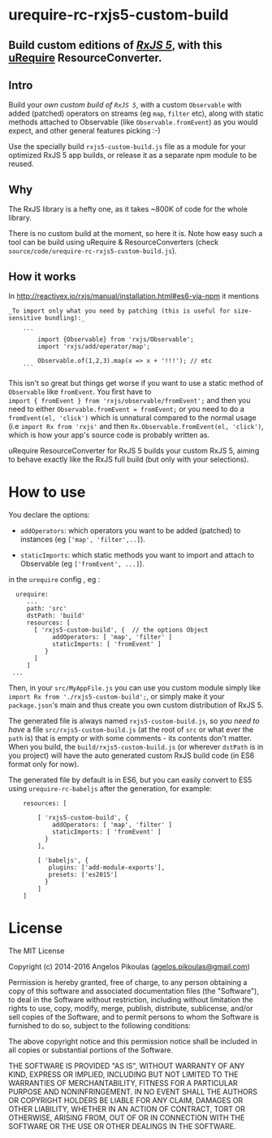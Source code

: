 # urequire-rc-rxjs5-custom-build

## Build custom editions of [*RxJS 5*](https://github.com/ReactiveX/rxjs), with this [uRequire](http://urequire.org) ResourceConverter.

## Intro 

Build your *own custom build of `RxJS 5`*, with a custom `Observable` with added (patched) operators on streams (eg `map`, `filter` etc), along with static methods attached to Observable (like `Observable.fromEvent`) as you would expect, and other general features picking :-) 

Use the specially build `rxjs5-custom-build.js` file as a module for your optimized RxJS 5 app builds, or release it as a separate npm module to be reused. 

## Why
 
The RxJS library is a hefty one, as it takes ~800K of code for the whole library.

There is no custom build at the moment, so here it is. Note how easy such a tool can be build using uRequire & ResourceConverters (check `source/code/urequire-rc-rxjs5-custom-build.js`).  

## How it works

In http://reactivex.io/rxjs/manual/installation.html#es6-via-npm it mentions  

    _To import only what you need by patching (this is useful for size-sensitive bundling):_    
        
        ```    
            import {Observable} from 'rxjs/Observable';
            import 'rxjs/add/operator/map';
                 
            Observable.of(1,2,3).map(x => x + '!!!'); // etc 
        ```

This isn't so great but things get worse if you want to use a static method of `Observable` like `fromEvent`. You first have to      
`import { fromEvent } from 'rxjs/observable/fromEvent';` and then you need to either `Observable.fromEvent = fromEvent;` or you need to do a `fromEvent(el, 'click')` which is unnatural compared to the normal usage (i.e `import Rx from 'rxjs'` and then `Rx.Observable.fromEvent(el, 'click')`, which is how your app's source code is probably written as.     

uRequire ResourceConverter for RxJS 5 builds your custom RxJS 5, aiming to behave exactly like the RxJS full build (but only with your selections). 


# How to use

You declare the options: 

 * `addOperators`: which operators you want to be added (patched) to instances (eg `['map', 'filter',..]`).  
    
 * `staticImports`: which static methods you want to import and attach to Observable (eg `['fromEvent', ...]`).

in the `urequire` config , eg : 

``` 
  urequire: 
     ...
     path: 'src'
     dstPath: 'build'
     resources: [
       [ 'rxjs5-custom-build', {  // the options Object
            addOperators: [ 'map', 'filter' ]
            staticImports: [ 'fromEvent' ]
          }
       ]
     ]
 ...
```     

Then, in your `src/MyAppFile.js` you can use you custom module simply like `import Rx from './rxjs5-custom-build';`, or simply make it your `package.json`'s main and thus create you own custom distribution of RxJS 5. 

The generated file is always named `rxjs5-custom-build.js`, so *you need to have* a file `src/rxjs5-custom-build.js` (at the root of `src` or what ever the `path` is) that is empty or with some comments - its contents don't matter. When you build, the `build/rxjs5-custom-build.js` (or wherever `dstPath` is in you project) will have the auto generated custom RxJS build code (in ES6 format only for now).

The generated file by default is in ES6, but you can easily convert to ES5 using `urequire-rc-babeljs` after the generation, for example: 
 
```
    resources: [
    
        [ 'rxjs5-custom-build', {
            addOperators: [ 'map', 'filter' ]
            staticImports: [ 'fromEvent' ]
          }
        ],
        
        [ 'babeljs', {
           plugins: ['add-module-exports'],
           presets: ['es2015'] 
          }
        ]
    ]
``` 

# License

The MIT License

Copyright (c) 2014-2016 Angelos Pikoulas (agelos.pikoulas@gmail.com)

Permission is hereby granted, free of charge, to any person
obtaining a copy of this software and associated documentation
files (the "Software"), to deal in the Software without
restriction, including without limitation the rights to use,
copy, modify, merge, publish, distribute, sublicense, and/or sell
copies of the Software, and to permit persons to whom the
Software is furnished to do so, subject to the following
conditions:

The above copyright notice and this permission notice shall be
included in all copies or substantial portions of the Software.

THE SOFTWARE IS PROVIDED "AS IS", WITHOUT WARRANTY OF ANY KIND,
EXPRESS OR IMPLIED, INCLUDING BUT NOT LIMITED TO THE WARRANTIES
OF MERCHANTABILITY, FITNESS FOR A PARTICULAR PURPOSE AND
NONINFRINGEMENT. IN NO EVENT SHALL THE AUTHORS OR COPYRIGHT
HOLDERS BE LIABLE FOR ANY CLAIM, DAMAGES OR OTHER LIABILITY,
WHETHER IN AN ACTION OF CONTRACT, TORT OR OTHERWISE, ARISING
FROM, OUT OF OR IN CONNECTION WITH THE SOFTWARE OR THE USE OR
OTHER DEALINGS IN THE SOFTWARE.
